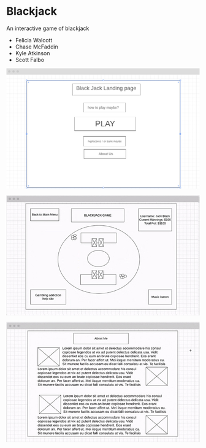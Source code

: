 # Blackjack
An interactive game of blackjack

+ Felicia Walcott
+ Chase McFaddin
+ Kyle Atkinson
+ Scott Falbo

![land-page](./images/wireframe-03.jpg)

![game-screen](./images/wireframe-02.jpg)

![about-me](./images/wireframe-01.jpg)



